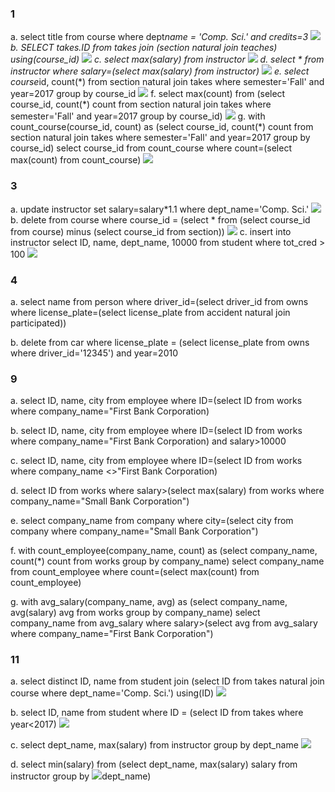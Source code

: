 ### 1

a. select title from course where dept*name = 'Comp. Sci.' and credits=3
<img src="https://github.com/L-Hyun/L-Hyun.github.io/blob/main/assets/DB/t3-1.png?raw=true" />
b. SELECT takes.ID from takes join (section natural join teaches) using(course_id)
<img src="https://github.com/L-Hyun/L-Hyun.github.io/blob/main/assets/DB/t3-2.png?raw=true" />
c. select max(salary) from instructor
<img src="https://github.com/L-Hyun/L-Hyun.github.io/blob/main/assets/DB/t3-3.png?raw=true" />
d. select * from instructor where salary=(select max(salary) from instructor)
<img src="https://github.com/L-Hyun/L-Hyun.github.io/blob/main/assets/DB/t3-4.png?raw=true" />
e. select course*id, count(*) from section natural join takes where semester='Fall' and year=2017 group by course_id
<img src="https://github.com/L-Hyun/L-Hyun.github.io/blob/main/assets/DB/t3-5.png?raw=true" />
f. select max(count) from (select course_id, count(\*) count from section natural join takes where semester='Fall' and year=2017 group by course_id)
<img src="https://github.com/L-Hyun/L-Hyun.github.io/blob/main/assets/DB/t3-6.png?raw=true" />
g. with count_course(course_id, count) as (select course_id, count(\*) count from section natural join takes where semester='Fall' and year=2017 group by course_id)
select course_id from count_course where count=(select max(count) from count_course)
<img src="https://github.com/L-Hyun/L-Hyun.github.io/blob/main/assets/DB/t3-7.png?raw=true" />

### 3

a. update instructor set salary=salary\*1.1 where dept_name='Comp. Sci.'
<img src="https://github.com/L-Hyun/L-Hyun.github.io/blob/main/assets/DB/t3-8.png?raw=true" />
b. delete from course where course_id = (select \* from (select course_id from course) minus (select course_id from section))
<img src="https://github.com/L-Hyun/L-Hyun.github.io/blob/main/assets/DB/t3-9.png?raw=true" />
c. insert into instructor select ID, name, dept_name, 10000 from student where tot_cred > 100
<img src="https://github.com/L-Hyun/L-Hyun.github.io/blob/main/assets/DB/t3-9.png?raw=true" />

### 4

a. select name from person where driver_id=(select driver_id from owns where license_plate=(select license_plate from accident natural join participated))

b. delete from car where license_plate = (select license_plate from owns where driver_id='12345') and year=2010

### 9

a. select ID, name, city from employee where ID=(select ID from works where company_name="First Bank Corporation)

b. select ID, name, city from employee where ID=(select ID from works where company_name="First Bank Corporation) and salary>10000

c. select ID, name, city from employee where ID=(select ID from works where company_name <>"First Bank Corporation)

d. select ID from works where salary>(select max(salary) from works where company_name="Small Bank Corporation")

e. select company_name from company where city=(select city from company where company_name="Small Bank Corporation")

f. with count_employee(company_name, count) as (select company_name, count(\*) count from works group by company_name)
select company_name from count_employee where count=(select max(count) from count_employee)

g. with avg_salary(company_name, avg) as (select company_name, avg(salary) avg from works group by company_name)
select company_name from avg_salary where salary>(select avg from avg_salary where company_name="First Bank Corporation")

### 11

a. select distinct ID, name from student join (select ID from takes natural join course where dept_name='Comp. Sci.') using(ID)
<img src="https://github.com/L-Hyun/L-Hyun.github.io/blob/main/assets/DB/t3-10.png?raw=true" />

b. select ID, name from student where ID = (select ID from takes where year<2017)
<img src="https://github.com/L-Hyun/L-Hyun.github.io/blob/main/assets/DB/t3-11.png?raw=true" />

c. select dept_name, max(salary) from instructor group by dept_name
<img src="https://github.com/L-Hyun/L-Hyun.github.io/blob/main/assets/DB/t3-12.png?raw=true" />

d. select min(salary) from (select dept_name, max(salary) salary from instructor group by
<img src="https://github.com/L-Hyun/L-Hyun.github.io/blob/main/assets/DB/t3-13.png?raw=true" />dept_name)
